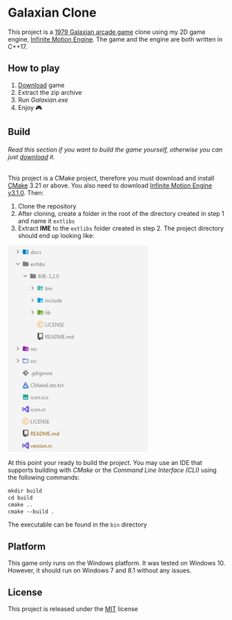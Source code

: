 # Galaxian Clone

This project is a [1979 Galaxian arcade game](https://en.wikipedia.org/wiki/Galaxian) clone using my 2D game engine, [Infinite Motion Engine](https://github.com/KwenaMashamaite/IME). 
The game and the engine are both written in C++17.

## How to play

1. [Download](https://github.com/KwenaMashamaite/Galaxian/releases/tag/v0.3.0) game
2. Extract the zip archive
3. Run _Galaxian.exe_
4. Enjoy :video_game:

## Build

###### *Read this section if you want to build the game yourself, otherwise you can just [download](https://github.com/KwenaMashamaite/Galaxian/releases/tag/v0.3.0) it.*

This project is a CMake project, therefore you must download and install [CMake](https://cmake.org/) 3.21 or above. 
You also need to download [Infinite Motion Engine v3.1.0](https://github.com/KwenaMashamaite/IME/releases/tag/v3.1.0). 
Then:

1. Clone the repository
2. After cloning, create a folder in the root of the directory created in step 1 and name it `extlibs`
3. Extract **IME** to the `extlibs` folder created in step 2. The project directory should end up looking like:

![](docs/screenshots/project-directory-structure.png)
   
At this point your ready to build the project. You may use an IDE that supports building with *CMake* or
the *Command Line Interface (CLI)* using the following commands:

```shell
mkdir build
cd build
cmake ..
cmake --build .
```

The executable can be found in the `bin` directory

## Platform

This game only runs on the Windows platform. It was tested on Windows 10. However,
it should run on Windows 7 and 8.1 without any issues.

## License

This project is released under the [MIT](LICENSE) license
